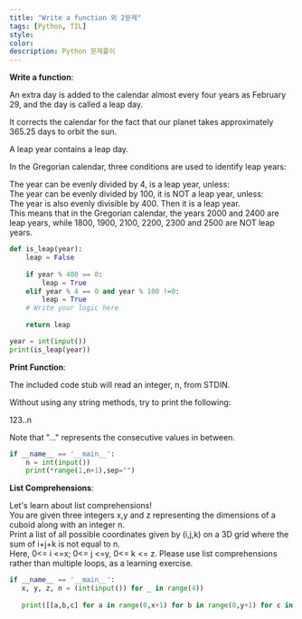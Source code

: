 ```yaml
---
title: "Write a function 외 2문제"
tags: [Python, TIL]
style:
color:
description: Python 문제풀이
---
```

**Write a function**: <br/>

An extra day is added to the calendar almost every four years as February 29, and the day is called a leap day.<br/>

It corrects the calendar for the fact that our planet takes approximately 365.25 days to orbit the sun. <br/>

A leap year contains a leap day. <br/>

In the Gregorian calendar, three conditions are used to identify leap years: <br/>

The year can be evenly divided by 4, is a leap year, unless: <br/>
The year can be evenly divided by 100, it is NOT a leap year, unless: <br/>
The year is also evenly divisible by 400. Then it is a leap year. <br/>
This means that in the Gregorian calendar, the years 2000 and 2400 are leap years, while 1800, 1900, 2100, 2200, 2300 and 2500 are NOT leap years. 

```python
def is_leap(year):
    leap = False
    
    if year % 400 == 0:
        leap = True
    elif year % 4 == 0 and year % 100 !=0:
        leap = True
    # Write your logic here
    
    return leap

year = int(input())
print(is_leap(year))
```

**Print Function**: <br/>

The included code stub will read an integer, n, from STDIN.<br/>

Without using any string methods, try to print the following: <br/>

123..n <br/>

Note that "..." represents the consecutive values in between. <br/>

```python
if __name__ == '__main__':
    n = int(input())
    print(*range(1,n+1),sep="")
```

**List Comprehensions**: <br/>

Let's learn about list comprehensions! <br/>
 You are given three integers x,y and z representing the dimensions of a cuboid along with an integer n. <br/>
 Print a list of all possible coordinates given by (i,j,k) on a 3D grid where the sum of i+j+k is not equal to n. <br/>
 Here, 0<= i <=x; 0<= j <=y, 0<= k <= z. Please use list comprehensions rather than multiple loops, as a learning exercise. 
 
 ```python
 if __name__ == '__main__':
    x, y, z, n = (int(input()) for _ in range(4))
    
    print([[a,b,c] for a in range(0,x+1) for b in range(0,y+1) for c in range(0,z+1) if a+b+c!=n])
 ```


